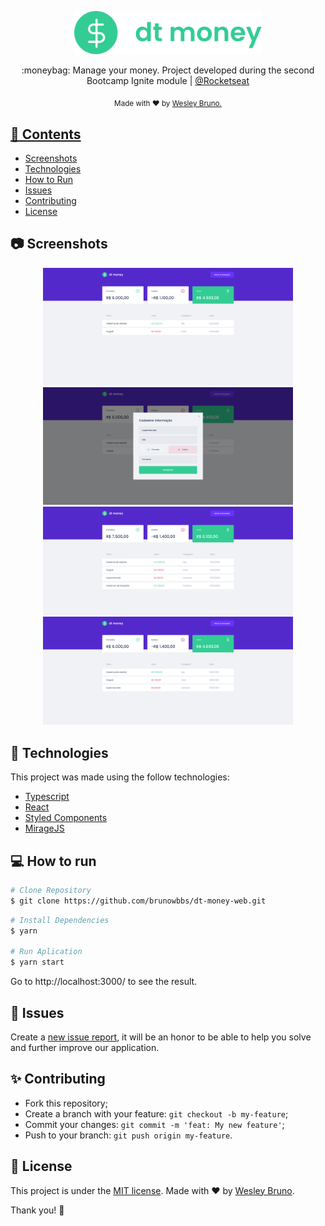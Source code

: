 <p align="center" background="red">
    <img src="./.github/logo.svg" alt="Dt money" width="300"/>
</p>

<p align="center">
  :moneybag: Manage your money. Project developed during the second Bootcamp Ignite module | <a href="https://github.com/Rocketseat">@Rocketseat</a>
</p>

<div align="center">
  <sub> Made with ❤️ by
    <a href="https://github.com/brunowbbs">Wesley Bruno.
  </sub>
</div>

## 📌 Contents

- [Screenshots](#camera-screenshot)
- [Technologies](#rocket-technologies)
- [How to Run](#computer-how-to-run)
- [Issues](#bug-issues)
- [Contributing](#sparkles-issues)
- [License](#page_facing_up-license)

## :camera: Screenshots

<div align="center">
   <img src="./.github/screen1.png" width="400px">
   <img src="./.github/screen2.png" width="400px">
   <img src="./.github/screen3.png" width="400px">
   <img src="./.github/screen4.png" width="400px">
</div>

## :rocket: Technologies

This project was made using the follow technologies:

- [Typescript](https://www.typescriptlang.org/)
- [React](https://reactjs.org/)
- [Styled Components](https://styled-components.com/)
- [MirageJS](https://miragejs.com/)

## :computer: How to run

```bash
# Clone Repository
$ git clone https://github.com/brunowbbs/dt-money-web.git
```

```bash
# Install Dependencies
$ yarn

# Run Aplication
$ yarn start
```

Go to http://localhost:3000/ to see the result.

## :bug: Issues

Create a <a href="https://github.com/brunowbbs/dt-money-web/issues">new issue report</a>, it will be an honor to be able to help you solve and further improve our application.

## :sparkles: Contributing

- Fork this repository;
- Create a branch with your feature: `git checkout -b my-feature`;
- Commit your changes: `git commit -m 'feat: My new feature'`;
- Push to your branch: `git push origin my-feature`.

## :page_facing_up: License

This project is under the [MIT license](./LICENSE).
Made with ❤️ by [Wesley Bruno](https://www.linkedin.com/in/brunowbbs/).

Thank you! 🌠
